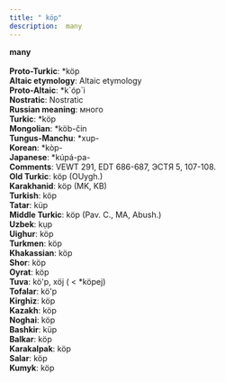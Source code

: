 ```yaml
---
title: " köp"
description:  many
---
```

<p data-pagefind-weight="0.5">
<strong> many</strong><br><br>
<strong>Proto-Turkic</strong>:  *köp<br>
<strong>Altaic etymology</strong>:  Altaic etymology<br>
<strong> Proto-Altaic</strong>:  *k`óp`ì<br>
<strong>Nostratic</strong>:  Nostratic<br>
<strong>Russian meaning</strong>:  много<br>
<strong>Turkic</strong>:  *köp<br>
<strong>Mongolian</strong>:  *köb-čin<br>
<strong>Tungus-Manchu</strong>:  *xup-<br>
<strong>Korean</strong>:  *kòp-<br>
<strong>Japanese</strong>:  *kúpá-pa-<br>
<strong>Comments</strong>:  VEWT 291, EDT 686-687, ЭСТЯ 5, 107-108.<br>
<strong>Old Turkic</strong>:  köp (OUygh.)<br>
<strong>Karakhanid</strong>:  köp (MK, KB)<br>
<strong>Turkish</strong>:  köp<br>
<strong>Tatar</strong>:  küp<br>
<strong>Middle Turkic</strong>:  köp (Pav. C., MA, Abush.)<br>
<strong>Uzbek</strong>:  kụp<br>
<strong>Uighur</strong>:  köp<br>
<strong>Turkmen</strong>:  köp<br>
<strong>Khakassian</strong>:  köp<br>
<strong>Shor</strong>:  köp<br>
<strong>Oyrat</strong>:  köp<br>
<strong>Tuva</strong>:  kö'p, xöj ( < *köpej)<br>
<strong>Tofalar</strong>:  kö'p<br>
<strong>Kirghiz</strong>:  köp<br>
<strong>Kazakh</strong>:  köp<br>
<strong>Noghai</strong>:  köp<br>
<strong>Bashkir</strong>:  küp<br>
<strong>Balkar</strong>:  köp<br>
<strong>Karakalpak</strong>:  köp<br>
<strong>Salar</strong>:  köp<br>
<strong>Kumyk</strong>:  köp<br>

</p>
